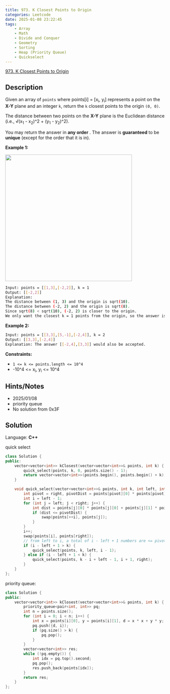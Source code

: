 ```yaml
---
title: 973. K Closest Points to Origin
categories: Leetcode
date: 2025-01-08 23:22:45
tags:
    - Array
    - Math
    - Divide and Conquer
    - Geometry
    - Sorting
    - Heap (Priority Queue)
    - Quickselect
---
```


[973. K Closest Points to Origin](https://leetcode.com/problems/k-closest-points-to-origin/description/?envType=problem-list-v2&envId=plakya4j)

## Description

Given an array of `points` where points[i] = [x<sub>i</sub>, y<sub>i</sub>] represents a point on the **X-Y**  plane and an integer `k`, return the `k` closest points to the origin `(0, 0)`.

The distance between two points on the **X-Y**  plane is the Euclidean distance (i.e., √(x<sub>1</sub> - x<sub>2</sub>)^2 + (y<sub>1</sub> - y<sub>2</sub>)^2).

You may return the answer in **any order** . The answer is **guaranteed**  to be **unique**  (except for the order that it is in).

**Example 1:**

<img alt="" src="https://assets.leetcode.com/uploads/2021/03/03/closestplane1.jpg" style="width: 400px; height: 400px;">

```bash
Input: points = [[1,3],[-2,2]], k = 1
Output: [[-2,2]]
Explanation:
The distance between (1, 3) and the origin is sqrt(10).
The distance between (-2, 2) and the origin is sqrt(8).
Since sqrt(8) < sqrt(10), (-2, 2) is closer to the origin.
We only want the closest k = 1 points from the origin, so the answer is just [[-2,2]].
```

**Example 2:**

```bash
Input: points = [[3,3],[5,-1],[-2,4]], k = 2
Output: [[3,3],[-2,4]]
Explanation: The answer [[-2,4],[3,3]] would also be accepted.
```

**Constraints:**

- `1 <= k <= points.length <= 10^4`
- -10^4 <= x<sub>i</sub>, y<sub>i</sub> <= 10^4

## Hints/Notes

- 2025/01/08
- priority queue
- No solution from 0x3F

## Solution

Language: **C++**

quick select

```C++
class Solution {
public:
    vector<vector<int>> kClosest(vector<vector<int>>& points, int k) {
        quick_select(points, k, 0, points.size() - 1);
        return vector<vector<int>>(points.begin(), points.begin() + k);
    }

    void quick_select(vector<vector<int>>& points, int k, int left, int right) {
        int pivot = right, pivotDist = points[pivot][0] * points[pivot][0] + points[pivot][1] * points[pivot][1];
        int i = left - 1;
        for (int j = left; j < right; j++) {
            int dist = points[j][0] * points[j][0] + points[j][1] * points[j][1];
            if (dist <= pivotDist) {
                swap(points[++i], points[j]);
            }
        }
        i++;
        swap(points[i], points[right]);
        // from left to i, a total of i - left + 1 numbers are <= pivot
        if (i - left + 1 > k) {
            quick_select(points, k, left, i - 1);
        } else if (i - left + 1 < k) {
            quick_select(points, k - i + left - 1, i + 1, right);
        }
    }
};
```

priority queue:

```C++
class Solution {
public:
    vector<vector<int>> kClosest(vector<vector<int>>& points, int k) {
        priority_queue<pair<int, int>> pq;
        int n = points.size();
        for (int i = 0; i < n; i++) {
            int x = points[i][0], y = points[i][1], d = x * x + y * y;
            pq.push({d, i});
            if (pq.size() > k) {
                pq.pop();
            }
        }
        vector<vector<int>> res;
        while (!pq.empty()) {
            int idx = pq.top().second;
            pq.pop();
            res.push_back(points[idx]);
        }
        return res;
    }
};
```
